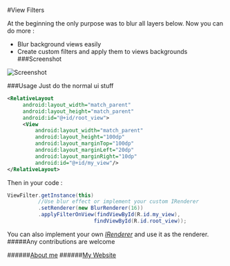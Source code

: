 #View Filters

At the beginning the only purpose was to blur all layers below.
Now you can do more :
- Blur background views easily
- Create custom filters and apply them to views backgrounds
###Screenshot

![Screenshot](https://cloud.githubusercontent.com/assets/8886687/18458361/c1b9227c-7975-11e6-8105-84a58c37c2aa.jpg)

###Usage
Just do the normal ui stuff
```xml
<RelativeLayout
     android:layout_width="match_parent" 
     android:layout_height="match_parent"
     android:id="@+id/root_view">
     <View
         android:layout_width="match_parent"
         android:layout_height="100dp"
         android:layout_marginTop="100dp"
         android:layout_marginLeft="20dp"
         android:layout_marginRight="10dp"
         android:id="@+id/my_view"/>
</RelativeLayout>
```

Then in your code : 
```java
ViewFilter.getInstance(this)
          //Use blur effect or implement your custom IRenderer
          .setRenderer(new BlurRenderer(16)) 
          .applyFilterOnView(findViewById(R.id.my_view),
                            findViewById(R.id.root_view));
```

You can also implement your own  [_IRenderer_](https://github.com/mirrajabi/ViewEffects/blob/master/library/src/main/java/ir/mirrajabi/viewfilter/core/IRenderer.java) and use it as the renderer.
#####Any contributions are welcome

######[About me](https://about.me/mohammadmirrajabi)
######[My Website](http://mirrajabi.ir)

